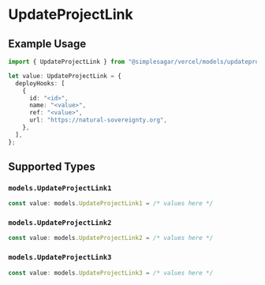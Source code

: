 # UpdateProjectLink

## Example Usage

```typescript
import { UpdateProjectLink } from "@simplesagar/vercel/models/updateprojectop.js";

let value: UpdateProjectLink = {
  deployHooks: [
    {
      id: "<id>",
      name: "<value>",
      ref: "<value>",
      url: "https://natural-sovereignty.org",
    },
  ],
};
```

## Supported Types

### `models.UpdateProjectLink1`

```typescript
const value: models.UpdateProjectLink1 = /* values here */
```

### `models.UpdateProjectLink2`

```typescript
const value: models.UpdateProjectLink2 = /* values here */
```

### `models.UpdateProjectLink3`

```typescript
const value: models.UpdateProjectLink3 = /* values here */
```

